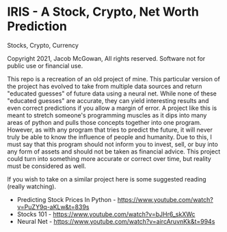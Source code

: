# IRIS - A Stock, Crypto, Net Worth Prediction
Stocks, Crypto, Currency

Copyright 2021, Jacob McGowan, All rights reserved. Software not for public use or financial use.

This repo is a recreation of an old project of mine. This particular version of the project has evolved to take from multiple data sources and return "educated guesses" of future data using a neural net. While none of these "educated guesses" are accurate, they can yield interesting results and even correct predictions if you allow a margin of error. A project like this is meant to stretch someone's programming muscles as it dips into many areas of python and pulls those concepts together into one program. However, as with any program that tries to predict the future, it will never truly be able to know the influence of people and humanity. Due to this, I must say that this program should not inform you to invest, sell, or buy into any form of assets and should not be taken as financial advice. This project could turn into something more accurate or correct over time, but reality must be considered as well.

If you wish to take on a similar project here is some suggested reading (really watching).
- Predicting Stock Prices In Python - https://www.youtube.com/watch?v=PuZY9q-aKLw&t=839s
- Stocks 101 - https://www.youtube.com/watch?v=bJHr6_skXWc
- Neural Net - https://www.youtube.com/watch?v=aircAruvnKk&t=994s
